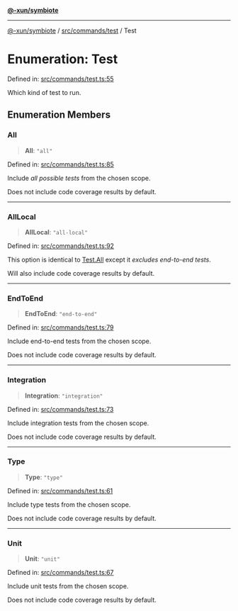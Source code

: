 [**@-xun/symbiote**](../../../../README.md)

***

[@-xun/symbiote](../../../../README.md) / [src/commands/test](../README.md) / Test

# Enumeration: Test

Defined in: [src/commands/test.ts:55](https://github.com/Xunnamius/symbiote/blob/261741e26a03ae661b506c3872cb86af79a07f11/src/commands/test.ts#L55)

Which kind of test to run.

## Enumeration Members

### All

> **All**: `"all"`

Defined in: [src/commands/test.ts:85](https://github.com/Xunnamius/symbiote/blob/261741e26a03ae661b506c3872cb86af79a07f11/src/commands/test.ts#L85)

Include _all possible tests_ from the chosen scope.

Does not include code coverage results by default.

***

### AllLocal

> **AllLocal**: `"all-local"`

Defined in: [src/commands/test.ts:92](https://github.com/Xunnamius/symbiote/blob/261741e26a03ae661b506c3872cb86af79a07f11/src/commands/test.ts#L92)

This option is identical to [Test.All](Test.md#all) except it _excludes end-to-end
tests_.

Will also include code coverage results by default.

***

### EndToEnd

> **EndToEnd**: `"end-to-end"`

Defined in: [src/commands/test.ts:79](https://github.com/Xunnamius/symbiote/blob/261741e26a03ae661b506c3872cb86af79a07f11/src/commands/test.ts#L79)

Include end-to-end tests from the chosen scope.

Does not include code coverage results by default.

***

### Integration

> **Integration**: `"integration"`

Defined in: [src/commands/test.ts:73](https://github.com/Xunnamius/symbiote/blob/261741e26a03ae661b506c3872cb86af79a07f11/src/commands/test.ts#L73)

Include integration tests from the chosen scope.

Does not include code coverage results by default.

***

### Type

> **Type**: `"type"`

Defined in: [src/commands/test.ts:61](https://github.com/Xunnamius/symbiote/blob/261741e26a03ae661b506c3872cb86af79a07f11/src/commands/test.ts#L61)

Include type tests from the chosen scope.

Does not include code coverage results by default.

***

### Unit

> **Unit**: `"unit"`

Defined in: [src/commands/test.ts:67](https://github.com/Xunnamius/symbiote/blob/261741e26a03ae661b506c3872cb86af79a07f11/src/commands/test.ts#L67)

Include unit tests from the chosen scope.

Does not include code coverage results by default.
